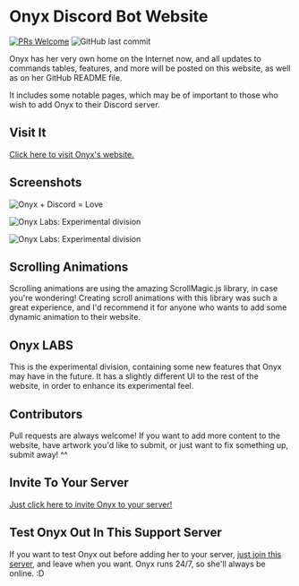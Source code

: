 # Onyx Discord Bot Website
[![PRs Welcome](https://img.shields.io/badge/PRs-welcome-brightgreen.svg?style=flat-square)](http://makeapullrequest.com) 
![GitHub last commit](https://img.shields.io/github/last-commit/google/skia.svg)

Onyx has her very own home on the Internet now, and all updates to commands tables, features, and more will be posted on this website,
as well as on her GitHub README file.

It includes some notable pages, which may be of important to those who wish to add Onyx to their Discord server.

## Visit It
[Click here to visit Onyx's website.](https://silvia-odwyer.github.io/Onyx-Discord-Bot-Website/)

## Screenshots
![Onyx + Discord = Love](https://github.com/silvia-odwyer/Onyx-Discord-Bot-Website/blob/master/media/onyxdiscord2.png "Onyx + Discord = Love")

![Onyx Labs: Experimental division](https://github.com/silvia-odwyer/Onyx-Discord-Bot-Website/blob/master/GIFs/onyx_labs.gif "Onyx Labs: Experimental division")

![Onyx Labs: Experimental division](https://github.com/silvia-odwyer/Onyx-Discord-Bot-Website/blob/master/GIFs/onyx_labs_scrolldown.gif "Onyx Labs: Experimental division")

## Scrolling Animations
Scrolling animations are using the amazing ScrollMagic.js library, in case you're wondering! Creating scroll animations
with this library was such a great experience, and I'd recommend it for anyone who wants to add some dynamic animation to their website.

## Onyx LABS
This is the experimental division, containing some new features that Onyx may have in the future. It has a slightly different 
UI to the rest of the website, in order to enhance its experimental feel.

## Contributors
Pull requests are always welcome! If you want to add more content to the website, have artwork you'd like to submit, or just 
want to fix something up, submit away! ^^

## Invite To Your Server
[Just click here to invite Onyx to your server!](https://discordapp.com/oauth2/authorize?&client_id=444948120573313024&scope=bot&permissions=0)

## Test Onyx Out In This Support Server
If you want to test Onyx out before adding her to your server, [just join this server](https://discord.gg/cSWHaEK), and leave when you want.
Onyx runs 24/7, so she'll always be online. :D
